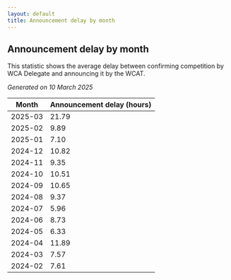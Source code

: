 ```yaml
---
layout: default
title: Announcement delay by month
---
```

## Announcement delay by month
This statistic shows the average delay between confirming competition by WCA Delegate and announcing it by the WCAT.

*Generated on 10 March 2025*

| Month | Announcement delay (hours) |
| --- | --- |
| 2025-03 | 21.79 |
| 2025-02 | 9.89 |
| 2025-01 | 7.10 |
| 2024-12 | 10.82 |
| 2024-11 | 9.35 |
| 2024-10 | 10.51 |
| 2024-09 | 10.65 |
| 2024-08 | 9.37 |
| 2024-07 | 5.96 |
| 2024-06 | 8.73 |
| 2024-05 | 6.33 |
| 2024-04 | 11.89 |
| 2024-03 | 7.57 |
| 2024-02 | 7.61 |
